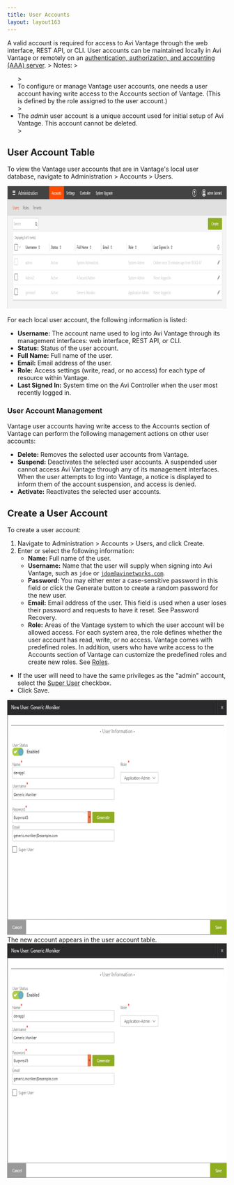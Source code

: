 ```yaml
---
title: User Accounts
layout: layout163
---
```

A valid account is required for access to Avi Vantage through the web interface, REST API, or CLI. User accounts can be maintained locally in Avi Vantage or remotely on an <a href="/docs/16.3/remote-users-authen-authrz">authentication, authorization, and accounting (AAA) server</a>.
&gt; Notes: 
&gt; <ul> 
&gt;  <li>To configure or manage Vantage user accounts, one needs a user account having write access to the Accounts section of Vantage. (This is defined by the role assigned to the user account.)</li> 
&gt;  <li>The <em>admin</em> user account is a unique account used for initial setup of Avi Vantage. This account cannot be deleted.</li> 
&gt; </ul> 

## User Account Table

To view the Vantage user accounts that are in Vantage's local user database, navigate to Administration &gt; Accounts &gt; Users.

<a href="img/user-account-table.png"><img class="alignnone size-full wp-image-10432" src="img/user-account-table.png" alt="user-account-table" width="966" height="281"></a>

For each local user account, the following information is listed:

* **Username:** The account name used to log into Avi Vantage through its management interfaces: web interface, REST API, or CLI.
* **Status:** Status of the user account.
* **Full Name:** Full name of the user.
* **Email:** Email address of the user.
* **Role:** Access settings (write, read, or no access) for each type of resource within Vantage.
* **Last Signed In:** System time on the Avi Controller when the user most recently logged in. 

### User Account Management

Vantage user accounts having write access to the Accounts section of Vantage can perform the following management actions on other user accounts:

* **Delete:** Removes the selected user accounts from Vantage.
* **Suspend:** Deactivates the selected user accounts. A suspended user cannot access Avi Vantage through any of its management interfaces. When the user attempts to log into Vantage, a notice is displayed to inform them of the account suspension, and access is denied.
* **Activate:** Reactivates the selected user accounts. 

## Create a User Account

To create a user account:

1. Navigate to Administration &gt; Accounts &gt; Users, and click Create.
1. Enter or select the following information:  
    * **Name:** Full name of the user.
    * **Username:** Name that the user will supply when signing into Avi Vantage, such as <code>jdoe</code> or <code>jdoe@avinetworks.com</code>.
    * **Password:** You may either enter a case-sensitive password in this field or click the Generate button to create a random password for the new user.
    * **Email:** Email address of the user. This field is used when a user loses their password and requests to have it reset. See Password Recovery.
    * **Role:** Areas of the Vantage system to which the user account will be allowed access. For each system area, the role defines whether the user account has read, write, or no access. Vantage comes with predefined roles. In addition, users who have write access to the Accounts section of Vantage can customize the predefined roles and create new roles. See <a href="/docs/16.3/user-account-roles">Roles</a>.
* If the user will need to have the same privileges as the "admin" account, select the <a href="/docs/16.3/super-user-accounts">Super User</a> checkbox.
* Click Save. 

<a href="img/new-user-appadmin-1.png"><img class="alignnone size-full wp-image-10435" src="img/new-user-appadmin-1.png" alt="new-user-appadmin" width="724" height="538"></a>
The new account appears in the user account table.
<a href="img/new-user-appadmin.png"><img class="alignnone size-full wp-image-10434" src="img/new-user-appadmin.png" alt="new-user-appadmin" width="724" height="538"></a>

